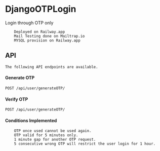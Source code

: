 # DjangoOTPLogin
Login through OTP only

        Deployed on Railway.app
        Mail Testing done on Mailtrap.io
        MYSQL provision on Railway.app
    

## API
    The following API endpoints are available.

#### Generate OTP
`POST /api/user/generateOTP/`
#### Verify OTP
`POST /api/user/generateOTP/`

#### Conditions Implemented
    
        OTP once used cannot be used again.
        OTP valid for 5 minutes only.
        1 minute gap for another OTP request.
        5 consecutive wrong OTP will restrict the user login for 1 hour. 
    